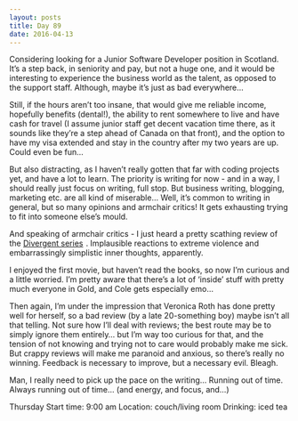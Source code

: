 ```yaml
---
layout: posts
title: Day 89
date: 2016-04-13
---
```


Considering looking for a Junior Software Developer position in Scotland. It’s a step back, in seniority and pay, but not a huge one, and it would be interesting to experience the business world as the talent, as opposed to the support staff. Although, maybe it’s just as bad everywhere… 

Still, if the hours aren’t too insane, that would give me reliable income, hopefully benefits (dental!), the ability to rent somewhere to live and have cash for travel (I assume junior staff get decent vacation time there, as it sounds like they’re a step ahead of Canada on that front), and the option to have my visa extended and stay in the country after my two years are up. Could even be fun… 

But also distracting, as I haven’t really gotten that far with coding projects yet, and have a lot to learn. The priority is writing for now - and in a way, I should really just focus on writing, full stop. But business writing, blogging, marketing etc. are all kind of miserable… Well, it’s common to writing in general, but so many opinions and armchair critics! It gets exhausting trying to fit into someone else’s mould. 

And speaking of armchair critics - I just heard a pretty scathing review of the <a target="_blank"  href="http://www.amazon.ca/Divergent-Ultimate-Four-Book-Collection-Insurgent-ebook/dp/B00IRCZH3I/?_encoding=UTF8&camp=15121&creative=330641&linkCode=ur2&qid=&sr=&tag=kaie06-20">Divergent series</a><img src="http://ir-ca.amazon-adsystem.com/e/ir?t=kaie06-20&l=ur2&o=15" width="1" height="1" border="0" alt="" style="border:none !important; margin:0px !important;" />
. Implausible reactions to extreme violence and embarrassingly simplistic inner thoughts, apparently. 

I enjoyed the first movie, but haven’t read the books, so now I’m curious and a little worried. I’m pretty aware that there’s a lot of ‘inside’ stuff with pretty much everyone in Gold, and Cole gets especially emo… 

Then again, I’m under the impression that Veronica Roth has done pretty well for herself, so a bad review (by a late 20-something boy) maybe isn’t all that telling. Not sure how I’ll deal with reviews; the best route may be to simply ignore them entirely… but I’m way too curious for that, and the tension of not knowing and trying not to care would probably make me sick. But crappy reviews will make me paranoid and anxious, so there’s really no winning. Feedback is necessary to improve, but a necessary evil. Bleagh. 

Man, I really need to pick up the pace on the writing… Running out of time. Always running out of time… (and energy, and focus, and…)


Thursday
Start time: 9:00 am
Location: couch/living room
Drinking: iced tea
